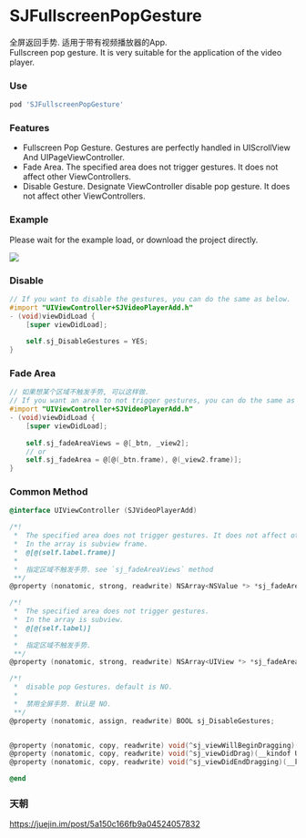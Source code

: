# SJFullscreenPopGesture
全屏返回手势. 适用于带有视频播放器的App.    
Fullscreen pop gesture. It is very suitable for the application of the video player.    

### Use
```ruby
pod 'SJFullscreenPopGesture'
```

### Features
- Fullscreen Pop Gesture. Gestures are perfectly handled in UIScrollView And UIPageViewController.
- Fade Area. The specified area does not trigger gestures. It does not affect other ViewControllers.
- Disable Gesture. Designate ViewController disable pop gesture. It does not affect other ViewControllers.


### Example
Please wait for the example load, or download the project directly.

<img src="https://github.com/changsanjiang/SJVideoPlayerBackGR/blob/master/SJBackGRProject/SJBackGRProject/ex1.gif" />

### Disable 
```Objective-C
// If you want to disable the gestures, you can do the same as below.
#import "UIViewController+SJVideoPlayerAdd.h"
- (void)viewDidLoad {
    [super viewDidLoad];
    
    self.sj_DisableGestures = YES;
}
```

### Fade Area
```Objective-C
// 如果想某个区域不触发手势, 可以这样做.
// If you want an area to not trigger gestures, you can do the same as below. It does not affect other ViewControllers.
#import "UIViewController+SJVideoPlayerAdd.h"
- (void)viewDidLoad {
    [super viewDidLoad];
    
    self.sj_fadeAreaViews = @[_btn, _view2];
    // or
    self.sj_fadeArea = @[@(_btn.frame), @(_view2.frame)];
}
```
### Common Method
```Objective-C
@interface UIViewController (SJVideoPlayerAdd)

/*!
 *  The specified area does not trigger gestures. It does not affect other ViewControllers.
 *  In the array is subview frame.
 *  @[@(self.label.frame)]
 *
 *  指定区域不触发手势. see `sj_fadeAreaViews` method
 **/
@property (nonatomic, strong, readwrite) NSArray<NSValue *> *sj_fadeArea;

/*!
 *  The specified area does not trigger gestures.
 *  In the array is subview.
 *  @[@(self.label)]
 *
 *  指定区域不触发手势.
 **/
@property (nonatomic, strong, readwrite) NSArray<UIView *> *sj_fadeAreaViews;

/*!
 *  disable pop Gestures. default is NO.
 *
 *  禁用全屏手势. 默认是 NO.
 **/
@property (nonatomic, assign, readwrite) BOOL sj_DisableGestures;


@property (nonatomic, copy, readwrite) void(^sj_viewWillBeginDragging)(__kindof UIViewController *vc);
@property (nonatomic, copy, readwrite) void(^sj_viewDidDrag)(__kindof UIViewController *vc);
@property (nonatomic, copy, readwrite) void(^sj_viewDidEndDragging)(__kindof UIViewController *vc);

@end
```

### 天朝
https://juejin.im/post/5a150c166fb9a04524057832
